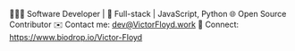 👨🏾‍💻 Software Developer | 
🚀 Full-stack | JavaScript, Python
🌐 Open Source Contributor 
✉️ Contact me: dev@VictorFloyd.work
🔗 Connect: https://www.biodrop.io/Victor-Floyd
